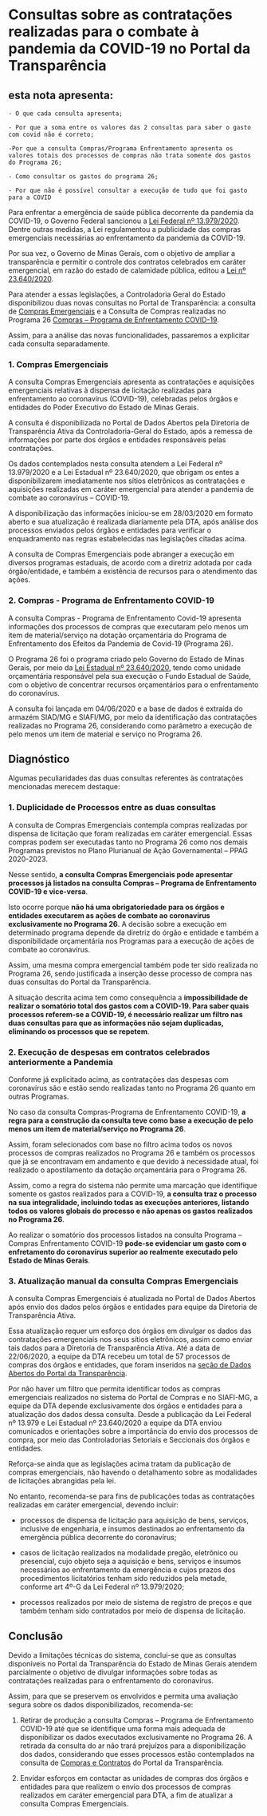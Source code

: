 
# Consultas sobre as contratações realizadas para o combate à pandemia da COVID-19 no Portal da Transparência


## esta nota apresenta:

````
- O que cada consulta apresenta;

- Por que a soma entre os valores das 2 consultas para saber o gasto com covid não é correto;

-Por que a consulta Compras/Programa Enfrentamento apresenta os valores totais dos processos de compras não trata somente dos gastos do Programa 26;

- Como consultar os gastos do programa 26;

- Por que não é possível consultar a execução de tudo que foi gasto para a COVID

````

Para enfrentar a emergência de saúde pública decorrente da pandemia da COVID-19, o Governo Federal sancionou a [Lei Federal nº 13.979/2020]( http://www.planalto.gov.br/ccivil_03/_ato2019-2022/2020/lei/L13979.htm). Dentre outras medidas, a Lei regulamentou a publicidade das compras emergenciais necessárias ao enfrentamento da pandemia da COVID-19.

Por sua vez, o Governo de Minas Gerais, com o objetivo de ampliar a transparência e permitir o controle dos contratos celebrados em caráter emergencial, em razão do estado de calamidade pública, editou a [Lei nº 23.640/2020](https://www.almg.gov.br/consulte/legislacao/completa/completa.html?tipo=LEI&num=23640&comp=&ano=2020).

Para atender a essas legislações, a Controladoria Geral do Estado disponibilizou duas novas consultas no Portal de Transparência: a consulta de [Compras Emergenciais]( http://www.transparencia.dadosabertos.mg.gov.br/dataset/contratacoes-coronavirus) e a Consulta de Compras realizadas no Programa 26 [Compras – Programa de Enfrentamento COVID-19]( http://www.transparencia.dadosabertos.mg.gov.br/dataset/contratacoes-coronavirus).

Assim, para a análise das novas funcionalidades, passaremos a explicitar cada consulta separadamente.

### 1. Compras Emergenciais
A consulta Compras Emergenciais apresenta as contratações e aquisições emergenciais relativas à dispensa de licitação realizadas para enfrentamento ao coronavírus (COVID-19), celebradas pelos órgãos e entidades do Poder Executivo do Estado de Minas Gerais.

A consulta é disponibilizada no Portal de Dados Abertos pela Diretoria de Transparência Ativa da Controladoria-Geral do Estado, após a remessa de informações por parte dos órgãos e entidades responsáveis pelas contratações.

Os dados contemplados nesta consulta atendem a Lei Federal nº 13.979/2020 e a Lei Estadual nº 23.640/2020, que obrigam os entes a disponibilizarem imediatamente nos sítios eletrônicos as contratações e aquisições realizadas em caráter emergencial para atender a pandemia de combate ao coronavírus – COVID-19.

A disponibilização das informações iniciou-se em 28/03/2020 em formato aberto e sua atualização é realizada diariamente pela DTA, após análise dos processos enviados pelos órgãos e entidades para verificar o enquadramento nas regras estabelecidas nas legislações citadas acima.

A consulta de Compras Emergenciais pode abranger a execução em diversos programas estaduais, de acordo com a diretriz adotada por cada órgão/entidade, e também a existência de recursos para o atendimento das ações.


### 2. Compras - Programa de Enfrentamento COVID-19
A consulta Compras - Programa de Enfrentamento Covid-19 apresenta informações dos processos de compras que executaram pelo menos um item de material/serviço na dotação orçamentária do Programa de Enfrentamento dos Efeitos da Pandemia de Covid-19 (Programa 26).

O Programa 26 foi o programa criado pelo Governo do Estado de Minas Gerais, por meio da [Lei Estadual nº 23.640/2020]( https://www.almg.gov.br/consulte/legislacao/completa/completa-nova-min.html?tipo=LEI&num=23632&comp=&ano=2020&texto=consolidado), tendo como unidade orçamentária responsável pela sua execução o Fundo Estadual de Saúde, com o objetivo de concentrar recursos orçamentários para o enfrentamento do coronavírus.

A consulta foi lançada em 04/06/2020 e a base de dados é extraída do armazém SIAD/MG e SIAFI/MG, por meio da identificação das contratações realizadas no Programa 26, considerando como parâmetro a execução de pelo menos um item de material e serviço no Programa 26.

## Diagnóstico
Algumas peculiaridades das duas consultas referentes às contratações mencionadas merecem destaque:

### 1. Duplicidade de Processos entre as duas consultas

A consulta de Compras Emergenciais contempla compras realizadas por dispensa de licitação que foram realizadas em caráter emergencial. Essas compras podem ser executadas tanto no Programa 26 como nos demais Programas previstos no Plano Plurianual de Ação Governamental – PPAG 2020-2023.

Nesse sentido, __a consulta Compras Emergenciais pode apresentar processos já listados na consulta Compras – Programa de Enfrentamento COVID-19 e vice-versa__.

Isto ocorre porque __não há uma obrigatoriedade para os órgãos e entidades executarem as ações de combate ao coronavírus exclusivamente no Programa 26__. A decisão sobre a execução em determinado programa depende da diretriz do órgão e entidade e também a disponibilidade orçamentária nos Programas para a execução de ações de combate ao coronavírus.

Assim, uma mesma compra emergencial também pode ter sido realizada no Programa 26, sendo justificada a inserção desse processo de compra nas duas consultas do Portal da Transparência.

A situação descrita acima tem como consequência a __impossibilidade de realizar o somatório total dos gastos com a COVID-19. Para saber quais processos referem-se a COVID-19, é necessário realizar um filtro nas duas consultas para que as informações não sejam duplicadas, eliminando os processos que se repetem__.


### 2. Execução de despesas em contratos celebrados anteriormente a Pandemia

Conforme já explicitado acima, as contratações das despesas com coronavírus são e estão sendo realizadas tanto no Programa 26 quanto em outras Programas.

No caso da consulta Compras-Programa de Enfrentamento COVID-19, __a regra para a construção da consulta teve como base a execução de pelo menos um item de material/serviço no Programa 26__.

Assim, foram selecionados com base no filtro acima todos os novos processos de compras realizados no Programa 26 e também os processos que já se encontravam em andamento e que devido à necessidade atual, foi realizado o apostilamento da dotação orçamentária para o Programa 26.

Assim, como a regra do sistema não permite uma marcação que identifique somente os gastos realizados para a COVID-19, __a consulta traz o processo na sua integralidade, incluindo todas as execuções anteriores, listando todos os valores globais do processo e não apenas os gastos realizados no Programa 26__.

Ao realizar o somatório dos processos listados na consulta Programa – Compras Enfrentamento COVID-19 __pode-se evidenciar um gasto com o enfretamento do coronavírus superior ao realmente executado pelo Estado de Minas Gerais__.


### 3. Atualização manual da consulta Compras Emergenciais

A consulta Compras Emergenciais é atualizada no Portal de Dados Abertos após envio dos dados pelos órgãos e entidades para equipe da Diretoria de Transparência Ativa.

Essa atualização requer um esforço dos órgãos em divulgar os dados das contratações emergenciais nos seus sítios eletrônicos, assim como enviar tais dados para a Diretoria de Transparência Ativa. Até a data de 22/06/2020, a equipe da DTA recebeu um total de 57 processos de compras dos órgãos e entidades, que foram inseridos na [seção de Dados Abertos do Portal da Transparência](http://www.transparencia.dadosabertos.mg.gov.br/dataset/contratacoes-coronavirus).

Por não haver um filtro que permita identificar todos as compras emergenciais realizados no sistema do Portal de Compras e no SIAFI-MG, a equipe da DTA depende exclusivamente dos órgãos e entidades para a atualização dos dados dessa consulta. Desde a publicação da Lei Federal nº 13.979 e Lei Estadual nº 23.640/2020 a equipe da DTA enviou comunicados e orientações sobre a importância do envio dos processos de compra, por meio das Controladorias Setoriais e Seccionais dos órgãos e entidades.

Reforça-se ainda que as legislações acima tratam da publicação de compras emergenciais, não havendo o detalhamento sobre as modalidades de licitações abrangidas pela lei.

No entanto, recomenda-se para fins de publicações todas as contratações realizadas em caráter emergencial, devendo incluir:

- processos de dispensa de licitação para aquisição de bens, serviços, inclusive de engenharia, e insumos destinados ao enfrentamento da emergência pública decorrente do coronavírus;

-	casos de licitação realizados na modalidade pregão, eletrônico ou presencial, cujo objeto seja a aquisição e bens, serviços e insumos necessários ao enfrentamento da emergência e cujos prazos dos procedimentos licitatórios tenham sido reduzidos pela metade, conforme art 4º-G da Lei Federal nº 13.979/2020;

-	processos realizados por meio de sistema de registro de preços e que também tenham sido contratados por meio de dispensa de licitação.


## Conclusão
Devido a limitações técnicas do sistema, conclui-se que as consultas disponíveis no Portal da Transparência do Estado de Minas Gerais atendem parcialmente o objetivo de divulgar informações sobre todas as contratações realizadas para o enfrentamento do coronavírus.

Assim, para que se preservem os envolvidos e permita uma avaliação segura sobre os dados disponibilizados, recomenda-se:

1.	Retirar de produção a consulta Compras – Programa de Enfrentamento COVID-19 até que se identifique uma forma mais adequada de disponibilizar os dados executados exclusivamente no Programa 26. A retirada da consulta do ar não trará prejuízos para a disponibilização dos dados, considerando que esses processos estão contemplados na consulta de [Compras e Contratos](http://www.transparencia.mg.gov.br/compras-e-patrimonio/compras-e-contratos) do Portal da Transparência.

2.	Envidar esforços em contactar as unidades de compras dos órgãos e entidades para que realizem o envio dos processos de compras realizados em caráter emergencial para DTA, a fim de atualizar a consulta Compras Emergenciais.
